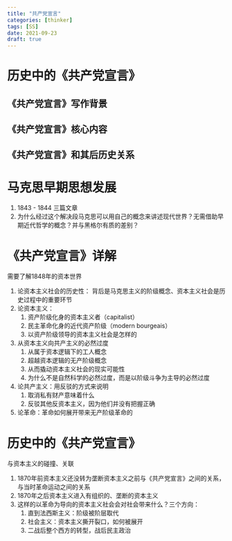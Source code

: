 ```yaml
---
title: "共产党宣言"
categories: [thinker]
tags: [SS]
date: 2021-09-23
draft: true 
---
```


# 历史中的《共产党宣言》
## 《共产党宣言》写作背景

## 《共产党宣言》核心内容

## 《共产党宣言》和其后历史关系

# 马克思早期思想发展
1. 1843 - 1844 三篇文章
2. 为什么经过这个解决段马克思可以用自己的概念来讲述现代世界？无需借助早期近代哲学的概念？并与黑格尔有质的差别？

# 《共产党宣言》详解
需要了解1848年的资本世界
1. 论资本主义社会的历史性： 背后是马克思主义的阶级概念、资本主义社会是历史过程中的重要环节
2. 论资本主义：
   1. 资产阶级化身的资本主义者（capitalist）
   2. 民主革命化身的近代资产阶级（modern bourgeais）
   3. 以资产阶级领导的资本主义社会是怎样的
3. 从资本主义向共产主义的必然过度
   1. 从属于资本逻辑下的工人概念
   2. 超越资本逻辑的无产阶级概念
   3. 从而撬动资本主义社会的现实可能性
   4. 为什么不是自然科学的必然过度，而是以阶级斗争为主导的必然过度
4. 论共产主义：用反驳的方式来说明
   1. 取消私有财产意味着什么
   2. 反驳其他反资本主义，因为他们并没有把握正确
5. 论革命：革命如何展开带来无产阶级革命的

# 历史中的《共产党宣言》
与资本主义的碰撞、关联
1. 1870年前资本主义还没转为垄断资本主义之前与《共产党宣言》之间的关系，与当时革命运动之间的关系
2. 1870年之后资本主义进入有组织的、垄断的资本主义
3. 这样的以革命为导向的资本主义社会会对社会带来什么？三个方向：
   1. 直到法西斯主义：阶级被阶层取代
   2. 社会主义：资本主义撕开裂口，如何被展开
   3. 二战后整个西方的转型，战后民主政治